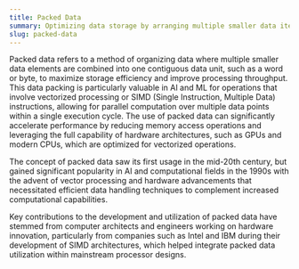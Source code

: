 ```yaml
---
title: Packed Data
summary: Optimizing data storage by arranging multiple smaller data items into a single data unit, enhancing processing efficiency and memory usage.
slug: packed-data
---
```


Packed data refers to a method of organizing data where multiple smaller data elements are combined into one contiguous data unit, such as a word or byte, to maximize storage efficiency and improve processing throughput. This data packing is particularly valuable in AI and ML for operations that involve vectorized processing or SIMD (Single Instruction, Multiple Data) instructions, allowing for parallel computation over multiple data points within a single execution cycle. The use of packed data can significantly accelerate performance by reducing memory access operations and leveraging the full capability of hardware architectures, such as GPUs and modern CPUs, which are optimized for vectorized operations.

The concept of packed data saw its first usage in the mid-20th century, but gained significant popularity in AI and computational fields in the 1990s with the advent of vector processing and hardware advancements that necessitated efficient data handling techniques to complement increased computational capabilities.

Key contributions to the development and utilization of packed data have stemmed from computer architects and engineers working on hardware innovation, particularly from companies such as Intel and IBM during their development of SIMD architectures, which helped integrate packed data utilization within mainstream processor designs.